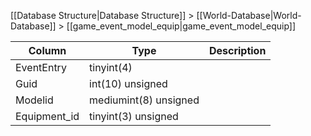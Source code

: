 [[Database Structure|Database Structure]] > [[World-Database|World-Database]] > [[game_event_model_equip|game_event_model_equip]]

Column | Type | Description
--- | --- | ---
EventEntry | tinyint(4) | 
Guid | int(10) unsigned | 
Modelid | mediumint(8) unsigned | 
Equipment_id | tinyint(3) unsigned | 
